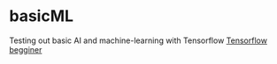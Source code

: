 # basicML
Testing out basic AI and machine-learning with Tensorflow
[Tensorflow begginer](https://www.tensorflow.org/tutorials/quickstart/beginner) 
